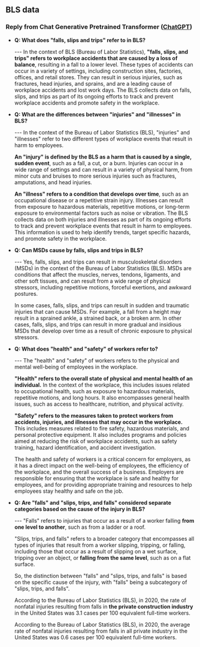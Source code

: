 ## BLS data
### Reply from Chat Generative Pretrained Transformer ([ChatGPT](https://chat.openai.com/chat)) 
- **Q: What does "falls, slips and trips" refer to in BLS?**

  --- In the context of BLS (Bureau of Labor Statistics), **"falls, slips, and trips" refers to workplace accidents that are caused by a loss of balance**, resulting in a fall to a lower level. These types of accidents can occur in a variety of settings, including construction sites, factories, offices, and retail stores. They can result in serious injuries, such as fractures, head injuries, and sprains, and are a leading cause of workplace accidents and lost work days. The BLS collects data on falls, slips, and trips as part of its ongoing efforts to track and prevent workplace accidents and promote safety in the workplace.

- **Q: What are the differences between "injuries" and "illnesses" in BLS?**

  --- In the context of the Bureau of Labor Statistics (BLS), "injuries" and "illnesses" refer to two different types of workplace events that result in harm to employees.
  
  **An "injury" is defined by the BLS as a harm that is caused by a single, sudden event**, such as a fall, a cut, or a burn. Injuries can occur in a wide range of settings and can result in a variety of physical harm, from minor cuts and bruises to more serious injuries such as fractures, amputations, and head injuries.
  
  **An "illness" refers to a condition that develops over time**, such as an occupational disease or a repetitive strain injury. Illnesses can result from exposure to hazardous materials, repetitive motions, or long-term exposure to environmental factors such as noise or vibration.
  The BLS collects data on both injuries and illnesses as part of its ongoing efforts to track and prevent workplace events that result in harm to employees. This information is used to help identify trends, target specific hazards, and promote safety in the workplace.

- **Q: Can MSDs cause by falls, slips and trips in BLS?**

  --- Yes, falls, slips, and trips can result in musculoskeletal disorders (MSDs) in the context of the Bureau of Labor Statistics (BLS). MSDs are conditions that affect the muscles, nerves, tendons, ligaments, and other soft tissues, and can result from a wide range of physical stressors, including repetitive motions, forceful exertions, and awkward postures.
  
  In some cases, falls, slips, and trips can result in sudden and traumatic injuries that can cause MSDs. For example, a fall from a height may result in a sprained ankle, a strained back, or a broken arm. In other cases, falls, slips, and trips can result in more gradual and insidious MSDs that develop over time as a result of chronic exposure to physical stressors.

- **Q: What does "health" and "safety" of workers refer to?**
  
   --- The "health" and "safety" of workers refers to the physical and mental well-being of employees in the workplace.
  
  **"Health" refers to the overall state of physical and mental health of an individual.** In the context of the workplace, this includes issues related to occupational health, such as exposure to hazardous materials, repetitive motions, and long hours. It also encompasses general health issues, such as access to healthcare, nutrition, and physical activity.
  
  **"Safety" refers to the measures taken to protect workers from accidents, injuries, and illnesses that may occur in the workplace.** This includes measures related to fire safety, hazardous materials, and personal protective equipment. It also includes programs and policies aimed at reducing the risk of workplace accidents, such as safety training, hazard identification, and accident investigation.
  
  The health and safety of workers is a critical concern for employers, as it has a direct impact on the well-being of employees, the efficiency of the workplace, and the overall success of a business. Employers are responsible for ensuring that the workplace is safe and healthy for employees, and for providing appropriate training and resources to help employees stay healthy and safe on the job.
  
- **Q: Are "falls" and "slips, trips, and falls" considered separate categories based on the cause of the injury in BLS?**

  --- "Falls" refers to injuries that occur as a result of a worker falling **from one level to another**, such as from a ladder or a roof.

    "Slips, trips, and falls" refers to a broader category that encompasses all types of injuries that result from a worker slipping, tripping, or falling, including those that occur as a result of slipping on a wet surface, tripping over an object, or **falling from the same level**, such as on a flat surface.
    
    So, the distinction between "falls" and "slips, trips, and falls" is based on the specific cause of the injury, with "falls" being a subcategory of "slips, trips, and falls".
    
    According to the Bureau of Labor Statistics (BLS), in 2020, the rate of nonfatal injuries resulting from falls in **the private construction industry** in the United States was 3.1 cases per 100 equivalent full-time workers.
    
    According to the Bureau of Labor Statistics (BLS), in 2020, the average rate of nonfatal injuries resulting from falls in all private industry in the United States was 0.6 cases per 100 equivalent full-time workers.

